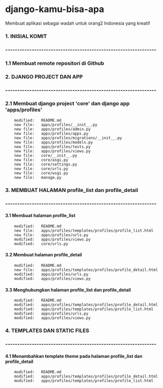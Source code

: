 # django-kamu-bisa-apa
Membuat aplikasi sebagai wadah untuk orang2 Indonesia yang kreatif 


### 1. INISIAL KOMIT
### ---------------------------------------------------------------


### 1.1 Membuat remote repositori di Github



### 2. DJANGO PROJECT DAN APP
### ---------------------------------------------------------------


### 2.1 Membuat django project 'core' dan django app 'apps/profiles'

        modified:   README.md
        new file:   apps/profiles/__init__.py
        new file:   apps/profiles/admin.py
        new file:   apps/profiles/apps.py
        new file:   apps/profiles/migrations/__init__.py
        new file:   apps/profiles/models.py
        new file:   apps/profiles/tests.py
        new file:   apps/profiles/views.py
        new file:   core/__init__.py
        new file:   core/asgi.py
        new file:   core/settings.py
        new file:   core/urls.py
        new file:   core/wsgi.py
        new file:   manage.py



### 3. MEMBUAT HALAMAN profile_list dan profile_detail
### ---------------------------------------------------------------


#### 3.1 Membuat halaman profile_list

        modified:   README.md
        new file:   apps/profiles/templates/profiles/profile_list.html
        new file:   apps/profiles/urls.py
        modified:   apps/profiles/views.py
        modified:   core/urls.py


#### 3.2 Membuat halaman profile_detail

        modified:   README.md
        new file:   apps/profiles/templates/profiles/profile_detail.html
        modified:   apps/profiles/urls.py
        modified:   apps/profiles/views.py


#### 3.3 Menghubungkan halaman profile_list dan profile_detail

        modified:   README.md
        modified:   apps/profiles/templates/profiles/profile_detail.html
        modified:   apps/profiles/templates/profiles/profile_list.html
        modified:   apps/profiles/urls.py
        modified:   apps/profiles/views.py



### 4. TEMPLATES DAN STATIC FILES
### ---------------------------------------------------------------


#### 4.1 Menambahkan template theme pada halaman profile_list dan profile_detail

        modified:   README.md
        modified:   apps/profiles/templates/profiles/profile_detail.html
        modified:   apps/profiles/templates/profiles/profile_list.html